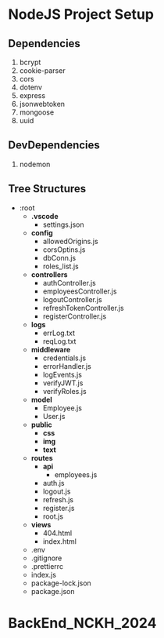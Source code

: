 # NodeJS Project Setup

## Dependencies

1. bcrypt
2. cookie-parser
3. cors
4. dotenv
5. express
6. jsonwebtoken
7. mongoose
8. uuid

## DevDependencies

1. nodemon

## Tree Structures

-   :root
    -   **.vscode**
        -   settings.json
    -   **config**
        -   allowedOrigins.js
        -   corsOptins.js
        -   dbConn.js
        -   roles_list.js
    -   **controllers**
        -   authController.js
        -   employeesController.js
        -   logoutController.js
        -   refreshTokenController.js
        -   registerController.js
    -   **logs**
        -   errLog.txt
        -   reqLog.txt
    -   **middleware**
        -   credentials.js
        -   errorHandler.js
        -   logEvents.js
        -   verifyJWT.js
        -   verifyRoles.js
    -   **model**
        -   Employee.js
        -   User.js
    -   **public**
        -   **css**
        -   **img**
        -   **text**
    -   **routes**
        -   **api**
            -   employees.js
        -   auth.js
        -   logout.js
        -   refresh.js
        -   register.js
        -   root.js
    -   **views**
        -   404.html
        -   index.html
    -   .env
    -   .gitignore
    -   .prettierrc
    -   index.js
    -   package-lock.json
    -   package.json
# BackEnd_NCKH_2024
